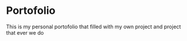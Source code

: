 # Portofolio
This is my personal portofolio that filled with my own project and project that ever we do
